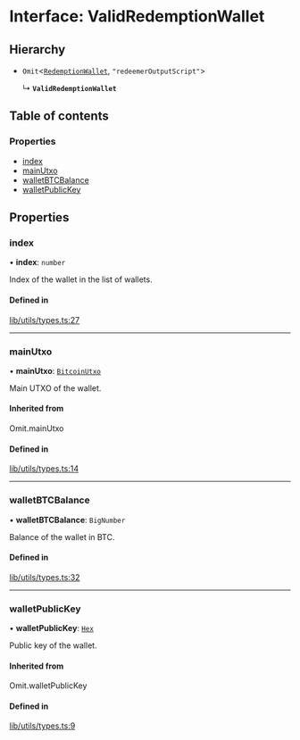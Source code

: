 # Interface: ValidRedemptionWallet

## Hierarchy

- `Omit`\<[`RedemptionWallet`](RedemptionWallet.md), ``"redeemerOutputScript"``\>

  ↳ **`ValidRedemptionWallet`**

## Table of contents

### Properties

- [index](ValidRedemptionWallet.md#index)
- [mainUtxo](ValidRedemptionWallet.md#mainutxo)
- [walletBTCBalance](ValidRedemptionWallet.md#walletbtcbalance)
- [walletPublicKey](ValidRedemptionWallet.md#walletpublickey)

## Properties

### index

• **index**: `number`

Index of the wallet in the list of wallets.

#### Defined in

[lib/utils/types.ts:27](typescript/src/lib/utils/types.ts#L27)

___

### mainUtxo

• **mainUtxo**: [`BitcoinUtxo`](../README.md#bitcoinutxo)

Main UTXO of the wallet.

#### Inherited from

Omit.mainUtxo

#### Defined in

[lib/utils/types.ts:14](typescript/src/lib/utils/types.ts#L14)

___

### walletBTCBalance

• **walletBTCBalance**: `BigNumber`

Balance of the wallet in BTC.

#### Defined in

[lib/utils/types.ts:32](typescript/src/lib/utils/types.ts#L32)

___

### walletPublicKey

• **walletPublicKey**: [`Hex`](../classes/Hex.md)

Public key of the wallet.

#### Inherited from

Omit.walletPublicKey

#### Defined in

[lib/utils/types.ts:9](typescript/src/lib/utils/types.ts#L9)
